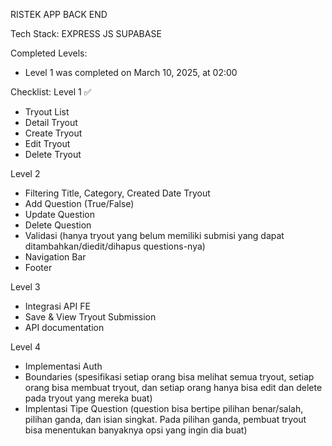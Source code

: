 RISTEK APP BACK END

Tech Stack:
EXPRESS JS
SUPABASE

Completed Levels:

- Level 1 was completed on March 10, 2025, at 02:00

Checklist:
Level 1 ✅

- Tryout List
- Detail Tryout
- Create Tryout
- Edit Tryout
- Delete Tryout

Level 2

- Filtering Title, Category, Created Date Tryout
- Add Question (True/False)
- Update Question
- Delete Question
- Validasi (hanya tryout yang belum memiliki submisi yang dapat ditambahkan/diedit/dihapus questions-nya)
- Navigation Bar
- Footer

Level 3

- Integrasi API FE
- Save & View Tryout Submission
- API documentation

Level 4

- Implementasi Auth
- Boundaries (spesifikasi setiap orang bisa melihat semua tryout, setiap orang bisa membuat tryout, dan setiap orang hanya bisa edit dan delete pada tryout yang mereka buat)
- Implentasi Tipe Question (question bisa bertipe pilihan benar/salah, pilihan ganda, dan isian singkat. Pada pilihan ganda, pembuat tryout bisa menentukan banyaknya opsi yang ingin dia buat)
